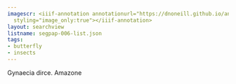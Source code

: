 ```yaml
---
imagescr: <iiif-annotation annotationurl="https://dnoneill.github.io/annotate/annotations/segpap-006-1.json"
  styling="image_only:true"></iiif-annotation>
layout: searchview
listname: segpap-006-list.json
tags:
- butterfly
- insects
---
```

Gynaecia dirce. Amazone